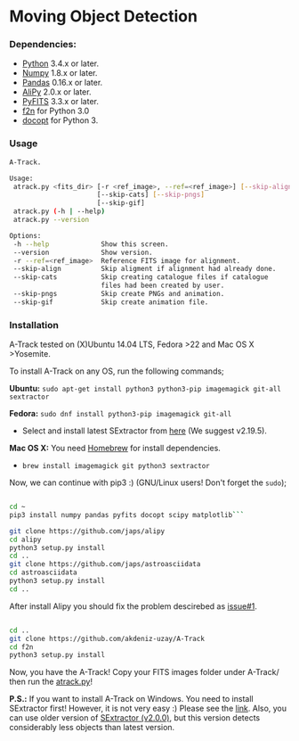 # Moving Object Detection

### Dependencies:

* [Python](https://www.python.org/) 3.4.x or later.
* [Numpy](http://www.numpy.org/) 1.8.x or later.
* [Pandas](http://pandas.pydata.org/) 0.16.x or later.
* [AliPy](http://obswww.unige.ch/~tewes/alipy/) 2.0.x or later.
* [PyFITS](http://www.stsci.edu/institute/software_hardware/pyfits) 3.3.x or later.
* [f2n](https://github.com/akdeniz-uzay/mod/tree/master/f2n) for Python 3.0
* [docopt](https://github.com/docopt/docopt) for Python 3.

### <a name="usage"></a> Usage

 ```bash
A-Track.

Usage:
  atrack.py <fits_dir> [-r <ref_image>, --ref=<ref_image>] [--skip-align]
                       [--skip-cats] [--skip-pngs]
                       [--skip-gif]
  atrack.py (-h | --help)
  atrack.py --version

Options:
  -h --help             Show this screen.
  --version             Show version.
  -r --ref=<ref_image>  Reference FITS image for alignment.
  --skip-align          Skip aligment if alignment had already done.
  --skip-cats           Skip creating catalogue files if catalogue
                        files had been created by user.
  --skip-pngs           Skip create PNGs and animation.
  --skip-gif            Skip create animation file.
 ```

### Installation

A-Track tested on (X)Ubuntu 14.04 LTS, Fedora >22 and Mac OS X >Yosemite.

To install A-Track on any OS, run the following commands;


**Ubuntu:** ```sudo apt-get install python3 python3-pip imagemagick git-all sextractor```

**Fedora:** ```sudo dnf install python3-pip imagemagick git-all```

* Select and install latest SExtractor from [here](http://www.astromatic.net/download/sextractor/) (We suggest v2.19.5).

**Mac OS X:** You need [Homebrew](http://brew.sh) for install dependencies.

* ```brew install imagemagick git python3 sextractor```

Now, we can continue with pip3 :) (GNU/Linux users! Don't forget the ```sudo```);

```bash

cd ~
pip3 install numpy pandas pyfits docopt scipy matplotlib```

git clone https://github.com/japs/alipy
cd alipy
python3 setup.py install
cd ..
git clone https://github.com/japs/astroasciidata
cd astroasciidata
python3 setup.py install
cd ..
```

After install Alipy you should fix the problem descirebed as [issue#1](https://github.com/akdeniz-uzay/A-Track/issues/1).

```bash

cd ..
git clone https://github.com/akdeniz-uzay/A-Track
cd f2n
python3 setup.py install
```

Now, you have the A-Track! Copy your FITS images folder under A-Track/ then run the [atrack.py](#usage)!

**P.S.:** If you want to install A-Track on Windows. You need to install SExtractor first! However, it is not very easy :) Please see the [link](http://www.astromatic.net/forum/showthread.php?tid=948). Also, you can use older version of [SExtractor (v2.0.0)](http://stupendous.rit.edu/tass/software/sextractor/Extra20.zip), but this version detects considerably less objects than latest version.






